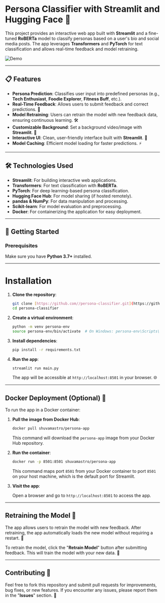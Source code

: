 # Persona Classifier with Streamlit and Hugging Face 🚀

This project provides an interactive web app built with **Streamlit** and a fine-tuned **RoBERTa** model to classify personas based on a user's bio and social media posts. The app leverages **Transformers** and **PyTorch** for text classification and allows real-time feedback and model retraining.

![Demo](demo/demo.gif)

---

## 📋 Features

- **Persona Prediction**: Classifies user input into predefined personas (e.g., **Tech Enthusiast**, **Foodie Explorer**, **Fitness Buff**, etc.).
- **Real-Time Feedback**: Allows users to submit feedback and correct predictions. 🔄
- **Model Retraining**: Users can retrain the model with new feedback data, ensuring continuous learning. 🛠️
- **Customizable Background**: Set a background video/image with **Streamlit**. 🌄
- **Interactive UI**: Clean, user-friendly interface built with **Streamlit**. 🎨
- **Model Caching**: Efficient model loading for faster predictions. ⚡

---

## 🛠️ Technologies Used

- **Streamlit**: For building interactive web applications.
- **Transformers**: For text classification with **RoBERTa**.
- **PyTorch**: For deep learning-based persona classification.
- **Hugging Face Hub**: For model sharing (if hosted remotely).
- **pandas & NumPy**: For data manipulation and processing.
- **Scikit-learn**: For model evaluation and preprocessing.
- **Docker**: For containerizing the application for easy deployment.

---

## 🚀 Getting Started

### Prerequisites

Make sure you have **Python 3.7+** installed.

---

# Installation

1.  **Clone the repository**:

    ```bash
    git clone [https://github.com//persona-classifier.git](https://github.com//persona-classifier.git)
    cd persona-classifier
    ```

2.  **Create a virtual environment**:

    ```bash
    python -m venv persona-env
    source persona-env/bin/activate  # On Windows: persona-env\Scripts\activate
    ```

3.  **Install dependencies**:

    ```bash
    pip install -r requirements.txt
    ```

4.  **Run the app**:

    ```bash
    streamlit run main.py
    ```

    The app will be accessible at `http://localhost:8501` in your browser. 🌐

---

## Docker Deployment (Optional) 🐳

To run the app in a Docker container:

1.  **Pull the image from Docker Hub**:

    ```bash
    docker pull shuvamastro/persona-app
    ```

    This command will download the `persona-app` image from your Docker Hub repository.

2.  **Run the container**:

    ```bash
    docker run -p 8501:8501 shuvamastro/persona-app
    ```

    This command maps port `8501` from your Docker container to port `8501` on your host machine, which is the default port for Streamlit.

3.  **Visit the app**:

    Open a browser and go to `http://localhost:8501` to access the app.

---

## Retraining the Model 🔄

The app allows users to retrain the model with new feedback. After retraining, the app automatically loads the new model without requiring a restart. 🚀

To retrain the model, click the "**Retrain Model**" button after submitting feedback. This will train the model with your new data. 🧠

---

## Contributing 🤝

Feel free to fork this repository and submit pull requests for improvements, bug fixes, or new features. If you encounter any issues, please report them in the "**Issues**" section. 📝

